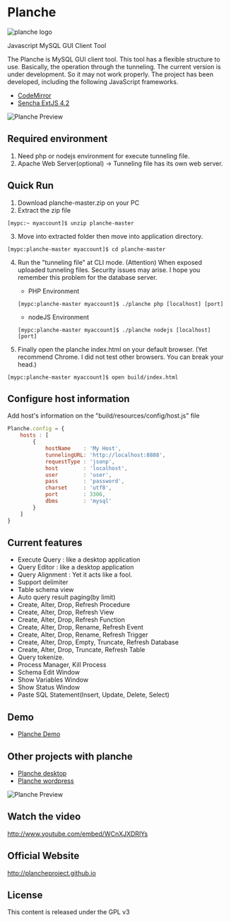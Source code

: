 # Planche

![planche logo](http://plancheproject.github.io/images/logo.jpeg)

Javascript MySQL GUI Client Tool

The Planche is MySQL GUI client tool. This tool has a flexible structure to use. Basically, the operation through the tunneling.
The current version is under development. So it may not work properly. The project has been developed, including the following JavaScript frameworks.

- [CodeMirror](http://codemirror.net/)
- [Sencha ExtJS 4.2](http://www.sencha.com/products/extjs/)

![Planche Preview](http://plancheproject.github.io/images/intro.jpeg)

## Required environment

1. Need php or nodejs environment for execute tunneling file.
2. Apache Web Server(optional) -> Tunneling file has its own web server.

## Quick Run

1. Download planche-master.zip on your PC
2. Extract the zip file
```
[mypc:~ myaccount]$ unzip planche-master
```

3. Move into extracted folder then move into application directory.
```
[mypc:planche-master myaccount]$ cd planche-master
```

4. Run the "tunneling file" at CLI mode.
(Attention) When exposed  uploaded tunneling files. Security issues may arise. I hope you remember this problem for the database server.

    - PHP Environment
    ```
    [mypc:planche-master myaccount]$ ./planche php [localhost] [port]
    ```

    - nodeJS Environment
    ```
    [mypc:planche-master myaccount]$ ./planche nodejs [localhost] [port]
    ```

5. Finally open the planche index.html on your default browser.
(Yet recommend Chrome. I did not test other browsers. You can break your head.)
```
[mypc:planche-master myaccount]$ open build/index.html
```

## Configure host information

Add host's information on the "build/resources/config/host.js" file

```javascript
Planche.config = {
    hosts : [
        {
            hostName    : 'My Host',
            tunnelingURL: 'http://localhost:8888',
            requestType : 'jsonp',
            host        : 'localhost',
            user        : 'user',
            pass        : 'password',
            charset     : 'utf8',
            port        : 3306,
            dbms        : 'mysql'
        }
    ]
}

```

## Current features

- Execute Query : like a desktop application
- Query Editor : like a desktop application
- Query Alignment : Yet it acts like a fool.
- Support delimiter
- Table schema view
- Auto query result paging(by limit)
- Create, Alter, Drop, Refresh Procedure
- Create, Alter, Drop, Refresh View
- Create, Alter, Drop, Refresh Function
- Create, Alter, Drop, Rename, Refresh Event
- Create, Alter, Drop, Rename, Refresh Trigger
- Create, Alter, Drop, Empty, Truncate, Refresh Database
- Create, Alter, Drop, Truncate, Refresh Table
- Query tokenize.
- Process Manager, Kill Process
- Schema Edit Window
- Show Variables Window
- Show Status Window
- Paste SQL Statement(Insert, Update, Delete, Select)

## Demo

- [Planche Demo](http://www.planche.io/demo)

## Other projects with planche
- [Planche desktop](http://github.com/plancheproject/planche-desktop)
- [Planche wordpress](http://github.com/plancheproject/planche-wp)


![Planche Preview](http://plancheproject.github.io/images/intro2.jpeg)

## Watch the video

http://www.youtube.com/embed/WCnXJXDRlYs

## Official Website

http://plancheproject.github.io

## License

This content is released under the GPL v3
